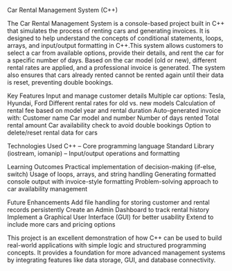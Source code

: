 Car Rental Management System (C++)

The Car Rental Management System is a console-based project built in C++ that simulates the process of renting cars and generating invoices. It is designed to help understand the concepts of conditional statements, loops, arrays, and input/output formatting in C++.This system allows customers to select a car from available options, provide their details, and rent the car for a specific number of days. Based on the car model (old or new), different rental rates are applied, and a professional invoice is generated. The system also ensures that cars already rented cannot be rented again until their data is reset, preventing double bookings.

Key Features
Input and manage customer details
Multiple car options: Tesla, Hyundai, Ford
Different rental rates for old vs. new models
Calculation of rental fee based on model year and rental duration
Auto-generated invoice with:
Customer name
Car model and number
Number of days rented
Total rental amount
Car availability check to avoid double bookings
Option to delete/reset rental data for cars

Technologies Used
C++ – Core programming language
Standard Library (iostream, iomanip) – Input/output operations and formatting

Learning Outcomes
Practical implementation of decision-making (if-else, switch)
Usage of loops, arrays, and string handling
Generating formatted console output with invoice-style formatting
Problem-solving approach to car availability management

Future Enhancements
Add file handling for storing customer and rental records persistently
Create an Admin Dashboard to track rental history
Implement a Graphical User Interface (GUI) for better usability
Extend to include more cars and pricing options

This project is an excellent demonstration of how C++ can be used to build real-world applications with simple logic and structured programming concepts. It provides a foundation for more advanced management systems by integrating features like data storage, GUI, and database connectivity.
